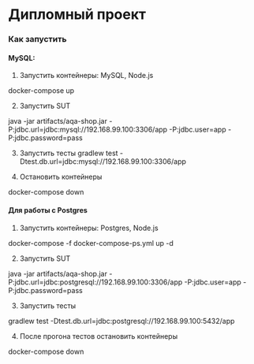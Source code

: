 # Дипломный проект

### Как запустить

#### MySQL:
1. Запустить контейнеры: MySQL, Node.js

docker-compose up
    
2. Запустить SUT

java -jar artifacts/aqa-shop.jar -P:jdbc.url=jdbc:mysql://192.168.99.100:3306/app -P:jdbc.user=app -P:jdbc.password=pass

3. Запустить тесты
gradlew test -Dtest.db.url=jdbc:mysql://192.168.99.100:3306/app
 
4. Остановить контейнеры
 
docker-compose down
   
#### Для работы с Postgres
1. Запустить контейнеры: Postgres, Node.js

docker-compose -f docker-compose-ps.yml up -d  

2. Запустить SUT

java -jar artifacts/aqa-shop.jar -P:jdbc.url=jdbc:postgresql://192.168.99.100:3306/app -P:jdbc.user=app -P:jdbc.password=pass

3. Запустить тесты

gradlew test -Dtest.db.url=jdbc:postgresql://192.168.99.100:5432/app

4. После прогона тестов остановить контейнеры

 docker-compose down

  
